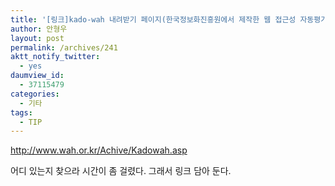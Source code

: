 ```yaml
---
title: '[링크]kado-wah 내려받기 페이지(한국정보화진흥원에서 제작한 웹 접근성 자동평가도구)'
author: 안형우
layout: post
permalink: /archives/241
aktt_notify_twitter:
  - yes
daumview_id:
  - 37115479
categories:
  - 기타
tags:
  - TIP
---
```

<http://www.wah.or.kr/Achive/Kadowah.asp>

어디 있는지 찾으라 시간이 좀 걸렸다. 그래서 링크 담아 둔다.